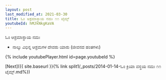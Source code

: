 ```yaml
---
layout: post
last_modified_at: 2021-03-30
title: ಓಂ ಆಶ್ರಮಾಸ್ಥಾಯ ನಮಃ ೧೧ ಟೈಮ್ಸ್
youtubeId: hMJkNkgKaVA
---
```

 
 
 ಓಂ ಆಶ್ರಮಾಸ್ಥಾಯ ನಮಃ  
 
 -  ನಾಲ್ಕು ವಿಭಿನ್ನ ಆಶ್ರಮಗಳ ದೇವರು ಯಾರು (ಜೀವನದ ಹಂತಗಳು) 
 
  
 
  
 
 
 
 
 
 


{% include youtubePlayer.html id=page.youtubeId %}
 
[Next]({{ site.baseurl }}{% link  split1/_posts/2014-01-14-ಓಂ ಕ್ರಿಯಾ ವಸ್ಥಯ ನಮಃ ೧೧ ಟೈಮ್ಸ್.md%})
 
